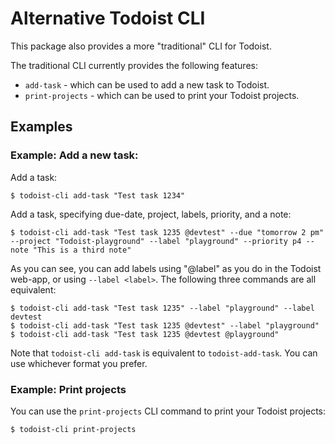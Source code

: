 

Alternative Todoist CLI
========================

This package also provides a more "traditional" CLI for Todoist.

The traditional CLI currently provides the following features:

* `add-task` - which can be used to add a new task to Todoist.
* `print-projects` - which can be used to print your Todoist projects.



Examples
---------

### Example: Add a new task:

Add a task:

	$ todoist-cli add-task "Test task 1234"

Add a task, specifying due-date, project, labels, priority, and a note:

	$ todoist-cli add-task "Test task 1235 @devtest" --due "tomorrow 2 pm" --project "Todoist-playground" --label "playground" --priority p4 --note "This is a third note"

As you can see, you can add labels using "@label" as you do in the Todoist web-app,
or using `--label <label>`. The following three commands are all equivalent:

	$ todoist-cli add-task "Test task 1235" --label "playground" --label devtest
	$ todoist-cli add-task "Test task 1235 @devtest" --label "playground"
	$ todoist-cli add-task "Test task 1235 @devtest @playground"

Note that `todoist-cli add-task` is equivalent to `todoist-add-task`.
You can use whichever format you prefer.


### Example: Print projects

You can use the `print-projects` CLI command to print your Todoist projects:

	$ todoist-cli print-projects

